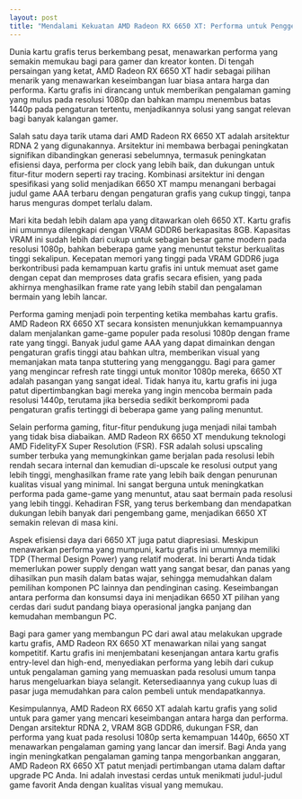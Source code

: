 ```yaml
---
layout: post
title: "Mendalami Kekuatan AMD Radeon RX 6650 XT: Performa untuk Penggemar Gaming"
---
```


Dunia kartu grafis terus berkembang pesat, menawarkan performa yang semakin memukau bagi para gamer dan kreator konten. Di tengah persaingan yang ketat, AMD Radeon RX 6650 XT hadir sebagai pilihan menarik yang menawarkan keseimbangan luar biasa antara harga dan performa. Kartu grafis ini dirancang untuk memberikan pengalaman gaming yang mulus pada resolusi 1080p dan bahkan mampu menembus batas 1440p pada pengaturan tertentu, menjadikannya solusi yang sangat relevan bagi banyak kalangan gamer.

Salah satu daya tarik utama dari AMD Radeon RX 6650 XT adalah arsitektur RDNA 2 yang digunakannya. Arsitektur ini membawa berbagai peningkatan signifikan dibandingkan generasi sebelumnya, termasuk peningkatan efisiensi daya, performa per clock yang lebih baik, dan dukungan untuk fitur-fitur modern seperti ray tracing. Kombinasi arsitektur ini dengan spesifikasi yang solid menjadikan 6650 XT mampu menangani berbagai judul game AAA terbaru dengan pengaturan grafis yang cukup tinggi, tanpa harus menguras dompet terlalu dalam.

Mari kita bedah lebih dalam apa yang ditawarkan oleh 6650 XT. Kartu grafis ini umumnya dilengkapi dengan VRAM GDDR6 berkapasitas 8GB. Kapasitas VRAM ini sudah lebih dari cukup untuk sebagian besar game modern pada resolusi 1080p, bahkan beberapa game yang menuntut tekstur berkualitas tinggi sekalipun. Kecepatan memori yang tinggi pada VRAM GDDR6 juga berkontribusi pada kemampuan kartu grafis ini untuk memuat aset game dengan cepat dan memproses data grafis secara efisien, yang pada akhirnya menghasilkan frame rate yang lebih stabil dan pengalaman bermain yang lebih lancar.

Performa gaming menjadi poin terpenting ketika membahas kartu grafis. AMD Radeon RX 6650 XT secara konsisten menunjukkan kemampuannya dalam menjalankan game-game populer pada resolusi 1080p dengan frame rate yang tinggi. Banyak judul game AAA yang dapat dimainkan dengan pengaturan grafis tinggi atau bahkan ultra, memberikan visual yang memanjakan mata tanpa stuttering yang mengganggu. Bagi para gamer yang mengincar refresh rate tinggi untuk monitor 1080p mereka, 6650 XT adalah pasangan yang sangat ideal. Tidak hanya itu, kartu grafis ini juga patut dipertimbangkan bagi mereka yang ingin mencoba bermain pada resolusi 1440p, terutama jika bersedia sedikit berkompromi pada pengaturan grafis tertinggi di beberapa game yang paling menuntut.

Selain performa gaming, fitur-fitur pendukung juga menjadi nilai tambah yang tidak bisa diabaikan. AMD Radeon RX 6650 XT mendukung teknologi AMD FidelityFX Super Resolution (FSR). FSR adalah solusi upscaling sumber terbuka yang memungkinkan game berjalan pada resolusi lebih rendah secara internal dan kemudian di-upscale ke resolusi output yang lebih tinggi, menghasilkan frame rate yang lebih baik dengan penurunan kualitas visual yang minimal. Ini sangat berguna untuk meningkatkan performa pada game-game yang menuntut, atau saat bermain pada resolusi yang lebih tinggi. Kehadiran FSR, yang terus berkembang dan mendapatkan dukungan lebih banyak dari pengembang game, menjadikan 6650 XT semakin relevan di masa kini.

Aspek efisiensi daya dari 6650 XT juga patut diapresiasi. Meskipun menawarkan performa yang mumpuni, kartu grafis ini umumnya memiliki TDP (Thermal Design Power) yang relatif moderat. Ini berarti Anda tidak memerlukan power supply dengan watt yang sangat besar, dan panas yang dihasilkan pun masih dalam batas wajar, sehingga memudahkan dalam pemilihan komponen PC lainnya dan pendinginan casing. Keseimbangan antara performa dan konsumsi daya ini menjadikan 6650 XT pilihan yang cerdas dari sudut pandang biaya operasional jangka panjang dan kemudahan membangun PC.

Bagi para gamer yang membangun PC dari awal atau melakukan upgrade kartu grafis, AMD Radeon RX 6650 XT menawarkan nilai yang sangat kompetitif. Kartu grafis ini menjembatani kesenjangan antara kartu grafis entry-level dan high-end, menyediakan performa yang lebih dari cukup untuk pengalaman gaming yang memuaskan pada resolusi umum tanpa harus mengeluarkan biaya selangit. Ketersediaannya yang cukup luas di pasar juga memudahkan para calon pembeli untuk mendapatkannya.

Kesimpulannya, AMD Radeon RX 6650 XT adalah kartu grafis yang solid untuk para gamer yang mencari keseimbangan antara harga dan performa. Dengan arsitektur RDNA 2, VRAM 8GB GDDR6, dukungan FSR, dan performa yang kuat pada resolusi 1080p serta kemampuan 1440p, 6650 XT menawarkan pengalaman gaming yang lancar dan imersif. Bagi Anda yang ingin meningkatkan pengalaman gaming tanpa mengorbankan anggaran, AMD Radeon RX 6650 XT patut menjadi pertimbangan utama dalam daftar upgrade PC Anda. Ini adalah investasi cerdas untuk menikmati judul-judul game favorit Anda dengan kualitas visual yang memukau.

